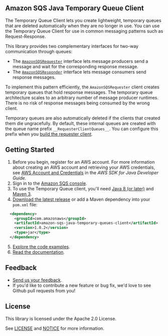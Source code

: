 ## Amazon SQS Java Temporary Queue Client

The Temporary Queue Client lets you create lightweight, temporary queues that are deleted automatically when they are no longer in use. You can use the Temporary Queue Client for use in common messaging patterns such as Request-Response.

This library provides two complementary interfaces for two-way communication through queues:

* The [`AmazonSQSRequester`](./src/main/java/com/amazonaws/services/sqs/AmazonSQSRequester.java) interface lets message producers send a message and wait for the corresponding response message.
* The [`AmazonSQSResponder`](./src/main/java/com/amazonaws/services/sqs/AmazonSQSResponder.java) interface lets message consumers send response messages.

To implement this pattern efficiently, the `AmazonSQSRequester` client creates temporary queues that hold response messages. The temporary queue architecture scales to an arbitrary number of message producer runtimes. There is no risk of response messages being consumed by the wrong client.

Temporary queues are also automatically deleted if the clients that created them die ungracefully. By default, these internal queues are created with the queue name prefix `__RequesterClientQueues__`. You can configure this prefix when you [build the requester client](./src/main/java/com/amazonaws/services/sqs/AmazonSQSRequesterClientBuilder.java).

## Getting Started

1. Before you begin, register for an AWS account. For more information about creating an AWS account and retrieving your AWS credentials, see [AWS Account and Credentials](http://docs.aws.amazon.com/AWSSdkDocsJava/latest/DeveloperGuide/java-dg-setup.html) in the _AWS SDK for Java Developer Guide._
2. Sign in to the [Amazon SQS console](https://console.aws.amazon.com/sqs/home?region=us-east-1).
3. To use the Temporary Queue client, you'll need [Java 8 (or later)](https://www.java.com/en/download/) and [Maven 3](http://maven.apache.org/).
4. [Download the latest release](https://github.com/awslabs/amazon-sqs-java-temporary-queues-client/releases) or add a Maven dependency into your `pom.xml` file:
```xml
  <dependency>
    <groupId>com.amazonaws</groupId>
    <artifactId>amazon-sqs-java-temporary-queues-client</artifactId>
    <version>1.0.2</version>
    <type>jar</type>
  </dependency>
```
5. [Explore the code examples](https://github.com/aws-samples/amazon-sqs-java-temporary-queues-client-samples).
6. [Read the documentation](http://aws.amazon.com/documentation/sqs/).

## Feedback
* [Send us your feedback](https://github.com/awslabs/amazon-sqs-java-temporary-queues-client/issues).
* If you'd like to contribute a new feature or bug fix, we'd love to see Github pull requests from you!

## License

This library is licensed under the Apache 2.0 License. 

See [LICENSE](./LICENSE) and [NOTICE](./NOTICE) for more information.

